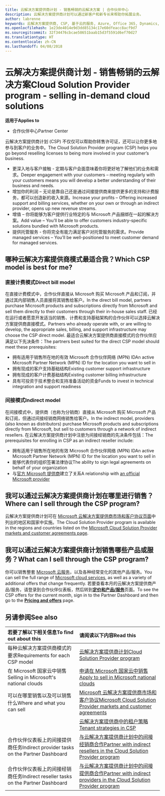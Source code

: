 ```yaml
---
title: 云解决方案提供商计划 - 销售畅销的云解决方案 | 合作伙伴中心
description: 云解决方案提供商计划可以通过新客户和新专长来帮助你拓展业务。
author: labrenne
keywords: 云解决方案提供商, CSP, 基于云的服务, Azure, Office 365, Dynamics, CSP 合作伙伴, 通过云解决方案提供商计划销售, 直接合作伙伴, 直接云解决方案提供商合作伙伴, 间接云解决方案提供商经销商, 直接云解决方案提供商, 间接云解决方案提供商, 直接模式, 间接模式, 间接经销商, 间接提供商, 提供商, 分销商, 云解决方案提供商计划
ms.openlocfilehash: 1e23de4014e9d3dd85134c17e60dfeacc8acf9d7
ms.sourcegitcommit: 32f34476cbcae58651baab15d3f5591d6ef70d27
ms.translationtype: HT
ms.contentlocale: zh-CN
ms.lasthandoff: 04/08/2018
---
```

# <a name="cloud-solution-provider-program---selling-in-demand-cloud-solutions"></a><span data-ttu-id="69821-104">云解决方案提供商计划 - 销售畅销的云解决方案</span><span class="sxs-lookup"><span data-stu-id="69821-104">Cloud Solution Provider program - selling in-demand cloud solutions</span></span> 

**<span data-ttu-id="69821-105">适用于</span><span class="sxs-lookup"><span data-stu-id="69821-105">Applies to</span></span>**

-  <span data-ttu-id="69821-106">合作伙伴中心</span><span class="sxs-lookup"><span data-stu-id="69821-106">Partner Center</span></span>

<span data-ttu-id="69821-107">云解决方案提供商计划 (CSP) 不仅仅可以帮助你转售许可证，还可以让你更多地参与到客户的业务中。</span><span class="sxs-lookup"><span data-stu-id="69821-107">The Cloud Solution Provider program (CSP) helps you go beyond reselling licenses to being more involved in your customer’s business.</span></span>
 
- <span data-ttu-id="69821-108">更深入地与客户接触 - 定期与客户会面意味着你将更好地了解他们的业务和需求。</span><span class="sxs-lookup"><span data-stu-id="69821-108">Deeper engagement with your customers – meeting regularly with your customers means you will develop a better understanding of their business and needs.</span></span>
- <span data-ttu-id="69821-109">增加你的利润 – 无论是靠自己还是通过间接提供商来提供更多的支持和计费服务，都可以创造新的收入来源。</span><span class="sxs-lookup"><span data-stu-id="69821-109">Increase your profits – Offering increased support and billing services, whether on your own or through an indirect provider, opens up new revenue streams.</span></span>  
- <span data-ttu-id="69821-110">增值 – 你将能够为客户提供行业特定的与 Microsoft 产品捆绑在一起的解决方案。</span><span class="sxs-lookup"><span data-stu-id="69821-110">Add value – You’ll be able to offer customers industry-specific solutions bundled with Microsoft products.</span></span>
- <span data-ttu-id="69821-111">提供托管服务 - 你将完全有能力满足客户对托管服务的需求。</span><span class="sxs-lookup"><span data-stu-id="69821-111">Provide managed services – You’ll be well-positioned to meet customer demand for managed services.</span></span> 

## <a name="which-csp-model-is-best-for-me"></a><span data-ttu-id="69821-112">哪种云解决方案提供商模式最适合我？</span><span class="sxs-lookup"><span data-stu-id="69821-112">Which CSP model is best for me?</span></span>

### <a name="direct-bill-model"></a><span data-ttu-id="69821-113">直接计费模式</span><span class="sxs-lookup"><span data-stu-id="69821-113">Direct bill model</span></span>

 <span data-ttu-id="69821-114">在直接计费模式中，合作伙伴直接从 Microsoft 购买 Microsoft 产品和订阅，并通过其内部销售人员直接将其销售给客户。</span><span class="sxs-lookup"><span data-stu-id="69821-114">In the direct bill model, partners purchase Microsoft products and subscriptions directly from Microsoft and sell them directly to their customers through their in-house sales staff.</span></span> <span data-ttu-id="69821-115">已经在运行或者愿意开发适当的销售、计费和支持基础架构的合作伙伴可以选择云解决方案提供商直接模式。</span><span class="sxs-lookup"><span data-stu-id="69821-115">Partners who already operate with, or are willing to develop, the appropriate sales, billing, and support infrastructure may choose the CSP direct model.</span></span> <span data-ttu-id="69821-116">最适合云解决方案提供商直接模式的合作伙伴应满足以下先决条件：</span><span class="sxs-lookup"><span data-stu-id="69821-116">The partners best suited for the direct CSP model should meet these prerequisites:</span></span>
- <span data-ttu-id="69821-117">拥有适用于销售所在地的有效 Microsoft 合作伙伴网络 (MPN) ID</span><span class="sxs-lookup"><span data-stu-id="69821-117">An active Microsoft Partner Network (MPN) ID for the location you want to sell in</span></span>
- <span data-ttu-id="69821-118">拥有现成的客户支持基础结构</span><span class="sxs-lookup"><span data-stu-id="69821-118">Existing customer support infrastructure</span></span>
- <span data-ttu-id="69821-119">拥有现成的客户计费基础结构</span><span class="sxs-lookup"><span data-stu-id="69821-119">Existing customer billing infrastructure</span></span>
- <span data-ttu-id="69821-120">具有可投资于技术整合和支持准备活动的资金</span><span class="sxs-lookup"><span data-stu-id="69821-120">Funds to invest in technical integration and support readiness</span></span>


### <a name="indirect-model"></a><span data-ttu-id="69821-121">间接模式</span><span class="sxs-lookup"><span data-stu-id="69821-121">Indirect model</span></span>

<span data-ttu-id="69821-122">在间接模式中，提供商（也称为分销商）直接从 Microsoft 购买 Microsoft 产品和订阅，但通过间接经销商网络销售给客户。</span><span class="sxs-lookup"><span data-stu-id="69821-122">In the indirect model, providers (also known as distributors) purchase Microsoft products and subscriptions directly from Microsoft, but sell to customers through a network of indirect resellers.</span></span> <span data-ttu-id="69821-123">在云解决方案提供商计划中注册为间接经销商的先决条件包括：</span><span class="sxs-lookup"><span data-stu-id="69821-123">The prerequisites for enrolling in CSP as an indirect reseller include:</span></span>

- <span data-ttu-id="69821-124">拥有适用于销售所在地的有效 Microsoft 合作伙伴网络 (MPN) ID</span><span class="sxs-lookup"><span data-stu-id="69821-124">An active Microsoft Partner Network (MPN) ID for the location you want to sell in</span></span>
- <span data-ttu-id="69821-125">能够代表你的组织签署法律协议</span><span class="sxs-lookup"><span data-stu-id="69821-125">The ability to sign legal agreements on behalf of your organization</span></span>
- <span data-ttu-id="69821-126">与[官方 Microsoft 提供商](https://partnercenter.microsoft.com/partner/find-a-provider)建立了关系</span><span class="sxs-lookup"><span data-stu-id="69821-126">A relationship with [an official Microsoft provider](https://partnercenter.microsoft.com/partner/find-a-provider)</span></span>


## <a name="where-can-i-sell-through-the-csp-program"></a><span data-ttu-id="69821-127">我可以通过云解决方案提供商计划在哪里进行销售？</span><span class="sxs-lookup"><span data-stu-id="69821-127">Where can I sell through the CSP program?</span></span>

<span data-ttu-id="69821-128">云解决方案提供商计划可在 [Microsoft 云解决方案提供商市场和客户协议页面](agreements.md)中列出的地区和国家中实施。</span><span class="sxs-lookup"><span data-stu-id="69821-128">The Cloud Solution Provider program is available in the regions and countries listed on the [Microsoft Cloud Solution Provider markets and customer agreements page](agreements.md).</span></span>  

## <a name="what-can-i-sell-through-the-csp-program"></a><span data-ttu-id="69821-129">我可以通过云解决方案提供商计划销售哪些产品或服务？</span><span class="sxs-lookup"><span data-stu-id="69821-129">What can I sell through the CSP program?</span></span>

<span data-ttu-id="69821-130">你可以销售整套 [Microsoft 云服务](https://partner.microsoft.com/cloud-solution-provider/products-and-services)，以及各种经常变化的其他产品/服务。</span><span class="sxs-lookup"><span data-stu-id="69821-130">You can sell the full range of [Microsoft cloud services](https://partner.microsoft.com/cloud-solution-provider/products-and-services), as well as a variety of additional offers that change frequently.</span></span> <span data-ttu-id="69821-131">若要查看本月的云解决方案提供商产品/服务，请登录到合作伙伴仪表板，然后转到[**定价和产品/服务**](https://partnercenter.microsoft.com/pcv/sales)页面。</span><span class="sxs-lookup"><span data-stu-id="69821-131">To see the CSP offers for the current month, sign in to the Partner Dashboard and then go to the [**Pricing and offers**](https://partnercenter.microsoft.com/pcv/sales) page.</span></span>

## <a name="see-also"></a><span data-ttu-id="69821-132">另请参阅</span><span class="sxs-lookup"><span data-stu-id="69821-132">See also</span></span> 


|**<span data-ttu-id="69821-133">若要了解以下相关信息</span><span class="sxs-lookup"><span data-stu-id="69821-133">To find out about this</span></span>**   |**<span data-ttu-id="69821-134">请阅读以下内容</span><span class="sxs-lookup"><span data-stu-id="69821-134">Read this</span></span>**   |
|:---------------------------|:--------------------|
|<span data-ttu-id="69821-135">每种云解决方案提供商模式的要求</span><span class="sxs-lookup"><span data-stu-id="69821-135">Requirements for each CSP model</span></span>   | [<span data-ttu-id="69821-136">云解决方案提供商计划</span><span class="sxs-lookup"><span data-stu-id="69821-136">Cloud Solution Provider program</span></span>](https://partnercenter.microsoft.com/partner/cloud-solution-provider)|
|<span data-ttu-id="69821-137">在 Microsoft 国家云中销售</span><span class="sxs-lookup"><span data-stu-id="69821-137">Selling in Microsoft's national clouds</span></span>   | [<span data-ttu-id="69821-138">申请在 Microsoft 国家云中销售</span><span class="sxs-lookup"><span data-stu-id="69821-138">Apply to sell in Microsoft national clouds</span></span>](csp-national-clouds-overview.md)|
|<span data-ttu-id="69821-139">可以在哪里销售以及可以销售什么</span><span class="sxs-lookup"><span data-stu-id="69821-139">Where and what you can sell</span></span>   |[<span data-ttu-id="69821-140">Microsoft 云解决方案提供商市场和客户协议</span><span class="sxs-lookup"><span data-stu-id="69821-140">Microsoft Cloud Solution Provider markets and customer agreements</span></span>](agreements.md)|
|  | [<span data-ttu-id="69821-141">云解决方案提供商中的租户策略</span><span class="sxs-lookup"><span data-stu-id="69821-141">Tenant strategies in CSP</span></span>](regional-authorization-overview.md)
|<span data-ttu-id="69821-142">合作伙伴仪表板上的间接提供商任务</span><span class="sxs-lookup"><span data-stu-id="69821-142">Indirect provider tasks on the Partner Dashboard</span></span>  |[<span data-ttu-id="69821-143">与云解决方案提供商计划中的间接经销商合作</span><span class="sxs-lookup"><span data-stu-id="69821-143">Partner with indirect resellers in the Cloud Solution Provider program</span></span>](indirect-provider-tasks-in-partner-center.md)|
|<span data-ttu-id="69821-144">合作伙伴仪表板上的间接经销商任务</span><span class="sxs-lookup"><span data-stu-id="69821-144">Indirect reseller tasks on the Partner Dashboard</span></span>   |[<span data-ttu-id="69821-145">与云解决方案提供商计划中的间接提供商合作</span><span class="sxs-lookup"><span data-stu-id="69821-145">Partner with indirect providers in the Cloud Solution Provider program</span></span>](indirect-reseller-tasks-in-partner-center.md)|
